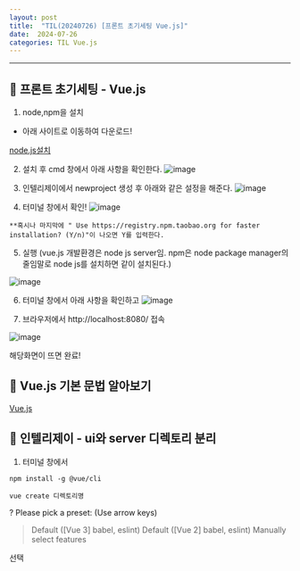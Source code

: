 ```yaml
---
layout: post
title:  "TIL(20240726) [프론트 초기세팅 Vue.js]"
date:  2024-07-26
categories: TIL Vue.js
---
```


----------------------------------------------------------------------------

## 📌 프론트 초기세팅 - Vue.js

1. node,npm을 설치
- 아래 사이트로 이동하여 다운로드! 

[node.js설치](https://nodejs.org/en/)

2. 설치 후 cmd 창에서 아래 사항을 확인한다.
![image](https://github.com/user-attachments/assets/0cedd1c8-e2ff-4c8f-b934-7f5856f507e7)

3. 인텔리제이에서 newproject 생성 후 아래와 같은 설정을 해준다.
![image](https://github.com/user-attachments/assets/67f923ba-c991-4dfc-b1ce-7aac6b05678c)

4. 터미널 창에서 확인! 
![image](https://github.com/user-attachments/assets/031203fa-ebfd-4527-9b6d-106709effa74)

```
**혹시나 마지막에 " Use https://registry.npm.taobao.org for faster installation? (Y/n)"이 나오면 Y를 입력한다.
```

5. 실행
(vue.js 개발환경은 node js server임. npm은 node package manager의 줄임말로 node js를 설치하면 같이 설치된다.)

![image](https://github.com/user-attachments/assets/b5f6621c-8f13-46d7-8850-5152ac135869)

6. 터미널 창에서 아래 사항을 확인하고 
![image](https://github.com/user-attachments/assets/72ef26a1-4908-47da-8568-e44aab19771d)

7. 브라우저에서 http://localhost:8080/ 접속

![image](https://github.com/user-attachments/assets/2b89bb40-3067-47a6-8b74-58181f28ef49)

해당화면이 뜨면 완료!


## 📌 Vue.js 기본 문법 알아보기

[Vue.js](https://ko.vuejs.org/guide/introduction)


## 📌 인텔리제이 - ui와 server 디렉토리 분리

1. 터미널 창에서

```
npm install -g @vue/cli
```

```
vue create 디렉토리명
```

? Please pick a preset: (Use arrow keys)
> Default ([Vue 3] babel, eslint)
  Default ([Vue 2] babel, eslint)
  Manually select features

선택



